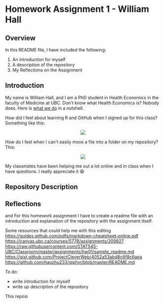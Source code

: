 # Homework Assignment 1 - William Hall

## Overview
In this README file, I have included the following:
1. An introduction for myself
2. A description of the repository
3. My Reflections on the Assignment

## Introduction
My name is William Hall, and I am a PhD student in Health Economics in the faculty of Medicine at UBC. Don't know what Health Economics is? Nobody does. Here is [what we do](https://en.wikipedia.org/wiki/Health_economics) in a nutshell.

How did I feel about learning R and GitHub when I signed up for this class? Something like this:
<p align="center">
  <img src="https://raw.githubusercontent.com/haozhu233/giphyr/master/img/exciting_rDbelKPujYEBq.gif">
</p>

How do I feel when I can't easily move a file into a folder on my repository? This:
<p align="center">
  <img src="https://media2.giphy.com/media/11tTNkNy1SdXGg/200_d.gif">
</p>

My classmates have been helping me out a lot online and in class when I have questions. I really appreciate it :smile:

## Repository Description


## Reflections



and 
For this homework assignment I have to create a readme file with an introduction and explanation of the repository with the assignment itself.



Some resources that could help me with this editing
https://guides.github.com/pdfs/markdown-cheatsheet-online.pdf
https://canvas.ubc.ca/courses/5778/assignments/209827
https://raw.githubusercontent.com/STAT545-UBC/Classroom/master/assignments/hw01/sample_readme.md
https://gist.github.com/ProjectCleverWeb/4052a53abd8c6f8c6aea
https://github.com/haozhu233/giphyr/blob/master/README.md

To do:
- write introduction for myself
- write up description of the repository

This reposi
